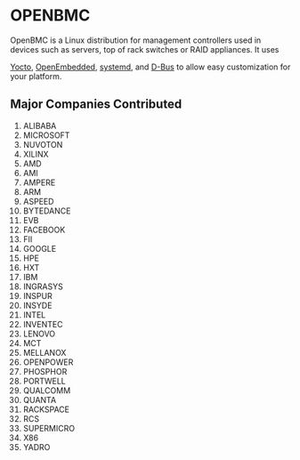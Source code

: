 # OPENBMC

OpenBMC is a Linux distribution for management controllers used in devices such
as servers, top of rack switches or RAID appliances. It uses

[Yocto](https://www.yoctoproject.org/),
[OpenEmbedded](https://www.openembedded.org/wiki/Main_Page),
[systemd](https://www.freedesktop.org/wiki/Software/systemd/), and
[D-Bus](https://www.freedesktop.org/wiki/Software/dbus/) to allow easy
customization for your platform.

## Major Companies Contributed

  1. ALIBABA
  1. MICROSOFT
  1. NUVOTON 
  1. XILINX
  1. AMD
  1. AMI
  1. AMPERE
  1. ARM
  1. ASPEED
  1. BYTEDANCE
  1. EVB
  1. FACEBOOK
  1. FII
  1. GOOGLE
  1. HPE
  1. HXT
  1. IBM
  1. INGRASYS
  1. INSPUR
  1. INSYDE
  1. INTEL
  1. INVENTEC
  1. LENOVO
  1. MCT
  1. MELLANOX
  1. OPENPOWER
  1. PHOSPHOR
  1. PORTWELL
  1. QUALCOMM
  1. QUANTA
  1. RACKSPACE
  1. RCS
  1. SUPERMICRO
  1. X86
  1. YADRO